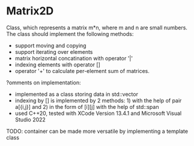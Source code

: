 # Matrix2D

Class, which represents a matrix m*n, where m and n are small numbers. The class should implement the following methods:
- support moving and copying
- support iterating over elements
- matrix horizontal concatination with operator '|'
- indexing elements with operator []
- operator '+' to calculate per-element sum of matrices.

?omments on implementation:
- implemented as a class storing data in std::vector<double>
- indexing by [] is implemented by 2 methods: 1) with the help of pair a[{i,j}] and 2) in the form of [i][j] with the help of std::span
- used C++20, tested with XCode Version 13.4.1 and Microsoft Visual Studio 2022

TODO: container can be made more versatile by implementing a template class